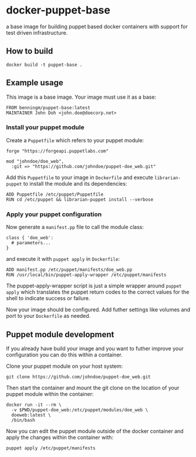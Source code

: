 # docker-puppet-base

a base image for building puppet based docker containers
with support for test driven infrastructure.

## How to build

```
docker build -t puppet-base .
```

## Example usage

This image is a base image. Your image must use it as a base:

```
FROM benningm/puppet-base:latest
MAINTAINER John Doh <john.doe@doecorp.net>
```

### Install your puppet module

Create a `Puppetfile` which refers to your puppet module:

```
forge "https://forgeapi.puppetlabs.com"

mod "johndoe/doe_web",
  :git => "https://github.com/johndoe/puppet-doe_web.git"
```

Add this `Puppetfile` to your image in `Dockerfile` and execute
`librarian-puppet` to install the module and its dependencies:

```
ADD Puppetfile /etc/puppet/Puppetfile
RUN cd /etc/puppet && librarian-puppet install --verbose
```

### Apply your puppet configuration

Now generate a `manifest.pp` file to call the module class:

```
class { 'doe_web':
  # parameters...
}
```

and execute it with `puppet apply` in `Dockerfile`:

```
ADD manifest.pp /etc/puppet/manifests/doe_web.pp
RUN /usr/local/bin/puppet-apply-wrapper /etc/puppet/manifests
```

The puppet-apply-wrapper script is just a simple wrapper around
`puppet apply` which translates the puppet return codes to
the correct values for the shell to indicate success or failure.

Now your image should be configured. Add futher settings like
volumes and port to your `Dockerfile` as needed.

## Puppet module development

If you already have build your image and you want to futher
improve your configuration you can do this within a container.

Clone your puppet module on your host system:

```
git clone https://github.com/johndoe/puppet-doe_web.git
```

Then start the container and mount the git clone on the
location of your puppet module within the container:

```
docker run -it --rm \
  -v $PWD/puppet-doe_web:/etc/puppet/modules/doe_web \
  doeweb:latest \
  /bin/bash
```

Now you can edit the puppet module outside of the docker container
and apply the changes within the container with:

```
puppet apply /etc/puppet/manifests
```

